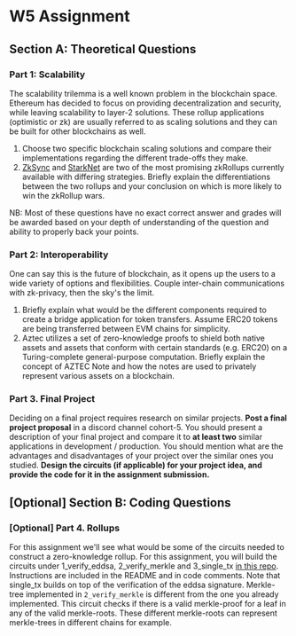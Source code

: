 # W5 Assignment

## Section A: Theoretical Questions

### Part 1: Scalability

The scalability trilemma is a well known problem in the blockchain space. Ethereum has decided to focus on providing decentralization and security, while leaving scalability to layer-2 solutions. These rollup applications (optimistic or zk) are usually referred to as scaling solutions and they can be built for other blockchains as well.

1. Choose two specific blockchain scaling solutions and compare their implementations regarding the different trade-offs they make.
2. [ZkSync](https://zksync.io/) and [StarkNet](https://starkware.co/starknet/) are two of the most promising zkRollups currently available with differing strategies. Briefly explain the differentiations between the two rollups and your conclusion on which is more likely to win the zkRollup wars.

NB: Most of these questions have no exact correct answer and grades will be awarded based on your depth of understanding of the question and ability to properly back your points.

### Part 2: Interoperability

One can say this is the future of blockchain, as it opens up the users to a wide variety of options and flexibilities. Couple inter-chain communications with zk-privacy, then the sky's the limit.

1. Briefly explain what would be the different components required to create a bridge application for token transfers. Assume ERC20 tokens are being transferred between EVM chains for simplicity.
2. Aztec utilizes a set of zero-knowledge proofs to shield both native assets and assets that conform with certain standards (e.g. ERC20) on a Turing-complete general-purpose computation.​​ Briefly explain the concept of AZTEC Note and how the notes are used to privately represent various assets on a blockchain.

### Part 3. Final Project

Deciding on a final project requires research on similar projects. **Post a final project proposal** in a discord channel cohort-5. You should present a description of your final project and compare it to **at least two** similar applications in development / production. You should mention what are the advantages and disadvantages of your project over the similar ones you studied. **Design the circuits (if applicable) for your project idea, and provide the code for it in the assignment submission.**

## [Optional] Section B: Coding Questions

### [Optional] Part 4. Rollups

For this assignment we'll see what would be some of the circuits needed to construct a zero-knowledge rollup. For this assignment, you will build the circuits under 1_verify_eddsa, 2_verify_merkle and 3_single_tx [in this repo](https://github.com/zku-cohort-4/week5). Instructions are included in the README and in code comments.
Note that single_tx builds on top of the verification of the eddsa signature. Merkle-tree implemented in `2_verify_merkle` is different from the one you already implemented. This circuit checks if there is a valid merkle-proof for a leaf in any of the valid merkle-roots. These different merkle-roots can represent merkle-trees in different chains for example.

